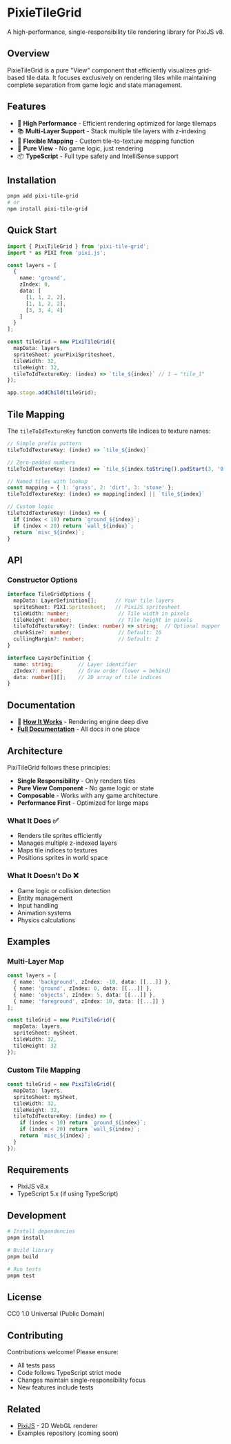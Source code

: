 # PixieTileGrid

A high-performance, single-responsibility tile rendering library for PixiJS v8.

## Overview

PixieTileGrid is a pure "View" component that efficiently visualizes grid-based tile data. It focuses exclusively on rendering tiles while maintaining complete separation from game logic and state management.

## Features

- 🚀 **High Performance** - Efficient rendering optimized for large tilemaps
- 📚 **Multi-Layer Support** - Stack multiple tile layers with z-indexing
- 🎨 **Flexible Mapping** - Custom tile-to-texture mapping function
- 🎯 **Pure View** - No game logic, just rendering
- 📦 **TypeScript** - Full type safety and IntelliSense support

## Installation

```bash
pnpm add pixi-tile-grid
# or
npm install pixi-tile-grid
```

## Quick Start

```typescript
import { PixiTileGrid } from 'pixi-tile-grid';
import * as PIXI from 'pixi.js';

const layers = [
  {
    name: 'ground',
    zIndex: 0,
    data: [
      [1, 1, 2, 2],
      [1, 1, 2, 2],
      [3, 3, 4, 4]
    ]
  }
];

const tileGrid = new PixiTileGrid({
  mapData: layers,
  spriteSheet: yourPixiSpritesheet,
  tileWidth: 32,
  tileHeight: 32,
  tileToIdTextureKey: (index) => `tile_${index}` // 1 → "tile_1"
});

app.stage.addChild(tileGrid);
```

## Tile Mapping

The `tileToIdTextureKey` function converts tile indices to texture names:

```typescript
// Simple prefix pattern
tileToIdTextureKey: (index) => `tile_${index}`

// Zero-padded numbers
tileToIdTextureKey: (index) => `tile_${index.toString().padStart(3, '0')}`

// Named tiles with lookup
const mapping = { 1: 'grass', 2: 'dirt', 3: 'stone' };
tileToIdTextureKey: (index) => mapping[index] || `tile_${index}`

// Custom logic
tileToIdTextureKey: (index) => {
  if (index < 10) return `ground_${index}`;
  if (index < 20) return `wall_${index}`;
  return `misc_${index}`;
}
```

## API

### Constructor Options

```typescript
interface TileGridOptions {
  mapData: LayerDefinition[];      // Your tile layers
  spriteSheet: PIXI.Spritesheet;   // PixiJS spritesheet
  tileWidth: number;                // Tile width in pixels
  tileHeight: number;               // Tile height in pixels
  tileToIdTextureKey?: (index: number) => string;  // Optional mapper
  chunkSize?: number;               // Default: 16
  cullingMargin?: number;           // Default: 2
}

interface LayerDefinition {
  name: string;        // Layer identifier
  zIndex?: number;     // Draw order (lower = behind)
  data: number[][];    // 2D array of tile indices
}
```

## Documentation

- 📖 **[How It Works](./docs/how-it-works.md)** - Rendering engine deep dive
-  **[Full Documentation](./docs/README.md)** - All docs in one place

## Architecture

PixiTileGrid follows these principles:

- **Single Responsibility** - Only renders tiles
- **Pure View Component** - No game logic or state
- **Composable** - Works with any game architecture
- **Performance First** - Optimized for large maps

### What It Does ✅

- Renders tile sprites efficiently
- Manages multiple z-indexed layers
- Maps tile indices to textures
- Positions sprites in world space

### What It Doesn't Do ❌

- Game logic or collision detection
- Entity management
- Input handling
- Animation systems
- Physics calculations

## Examples

### Multi-Layer Map

```typescript
const layers = [
  { name: 'background', zIndex: -10, data: [[...]] },
  { name: 'ground', zIndex: 0, data: [[...]] },
  { name: 'objects', zIndex: 5, data: [[...]] },
  { name: 'foreground', zIndex: 10, data: [[...]] }
];

const tileGrid = new PixiTileGrid({
  mapData: layers,
  spriteSheet: mySheet,
  tileWidth: 32,
  tileHeight: 32
});
```

### Custom Tile Mapping

```typescript
const tileGrid = new PixiTileGrid({
  mapData: layers,
  spriteSheet: mySheet,
  tileWidth: 32,
  tileHeight: 32,
  tileToIdTextureKey: (index) => {
    if (index < 10) return `ground_${index}`;
    if (index < 20) return `wall_${index}`;
    return `misc_${index}`;
  }
});
```

## Requirements

- PixiJS v8.x
- TypeScript 5.x (if using TypeScript)

## Development

```bash
# Install dependencies
pnpm install

# Build library
pnpm build

# Run tests
pnpm test
```

## License

CC0 1.0 Universal (Public Domain)

## Contributing

Contributions welcome! Please ensure:
- All tests pass
- Code follows TypeScript strict mode
- Changes maintain single-responsibility focus
- New features include tests

## Related

- [PixiJS](https://pixijs.com/) - 2D WebGL renderer
- Examples repository (coming soon)
